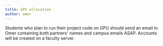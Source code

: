 ```yaml
---
title: GPU allocation
author: omer
---
```


Students who plan to run their project code on GPU should send an email to Omer containing both partners' names and campus emails ASAP. Accounts will be created on a faculty server.
